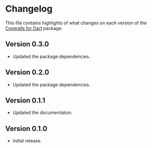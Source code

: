 # Changelog
This file contains highlights of what changes on each version of the [Coveralls for Dart](https://github.com/cedx/coveralls.dart) package.

## Version 0.3.0
- Updated the package dependencies.

## Version 0.2.0
- Updated the package dependencies.

## Version 0.1.1
- Updated the documentation.

## Version 0.1.0
- Initial release.
